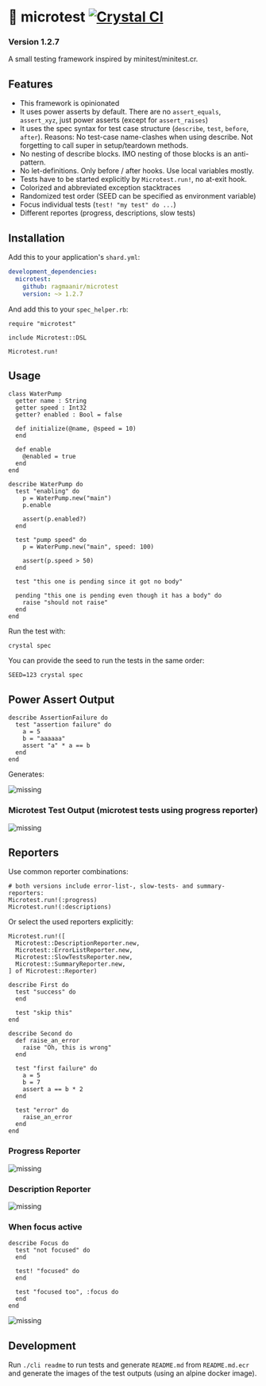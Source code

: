 # 🔬 microtest [![Crystal CI](https://github.com/Ragmaanir/microtest/actions/workflows/crystal.yml/badge.svg)](https://github.com/Ragmaanir/microtest/actions/workflows/crystal.yml)

### Version 1.2.7

A small testing framework inspired by minitest/minitest.cr.

## Features

- This framework is opinionated
- It uses power asserts by default. There are no `assert_equals`, `assert_xyz`, just power asserts (except for `assert_raises`)
- It uses the spec syntax for test case structure (`describe`, `test`, `before`, `after`). Reasons: No test-case name-clashes when using describe. Not forgetting to call super in setup/teardown methods.
- No nesting of describe blocks. IMO nesting of those blocks is an anti-pattern.
- No let-definitions. Only before / after hooks. Use local variables mostly.
- Tests have to be started explicitly by `Microtest.run!`, no at-exit hook.
- Colorized and abbreviated exception stacktraces
- Randomized test order (SEED can be specified as environment variable)
- Focus individual tests (`test! "my test" do ...`)
- Different reportes (progress, descriptions, slow tests)

## Installation


Add this to your application's `shard.yml`:

```yaml
development_dependencies:
  microtest:
    github: ragmaanir/microtest
    version: ~> 1.2.7
```

And add this to your `spec_helper.rb`:

```crystal
require "microtest"

include Microtest::DSL

Microtest.run!
```


## Usage

```crystal
class WaterPump
  getter name : String
  getter speed : Int32
  getter? enabled : Bool = false

  def initialize(@name, @speed = 10)
  end

  def enable
    @enabled = true
  end
end

describe WaterPump do
  test "enabling" do
    p = WaterPump.new("main")
    p.enable

    assert(p.enabled?)
  end

  test "pump speed" do
    p = WaterPump.new("main", speed: 100)

    assert(p.speed > 50)
  end

  test "this one is pending since it got no body"

  pending "this one is pending even though it has a body" do
    raise "should not raise"
  end
end

```

Run the test with:

`crystal spec`

You can provide the seed to run the tests in the same order:

`SEED=123 crystal spec`

## Power Assert Output

```crystal
describe AssertionFailure do
  test "assertion failure" do
    a = 5
    b = "aaaaaa"
    assert "a" * a == b
  end
end

```

Generates:

![missing](assets/assertion_failure.jpg?raw=true)

### Microtest Test Output (microtest tests using progress reporter)

![missing](assets/spec.jpg?raw=true)

## Reporters

Use common reporter combinations:

```crystal
# both versions include error-list-, slow-tests- and summary-reporters:
Microtest.run!(:progress)
Microtest.run!(:descriptions)
```

Or select the used reporters explicitly:

```crystal
Microtest.run!([
  Microtest::DescriptionReporter.new,
  Microtest::ErrorListReporter.new,
  Microtest::SlowTestsReporter.new,
  Microtest::SummaryReporter.new,
] of Microtest::Reporter)
```

```crystal
describe First do
  test "success" do
  end

  test "skip this"
end

describe Second do
  def raise_an_error
    raise "Oh, this is wrong"
  end

  test "first failure" do
    a = 5
    b = 7
    assert a == b * 2
  end

  test "error" do
    raise_an_error
  end
end

```

### Progress Reporter
![missing](assets/progress_reporter.jpg?raw=true)

### Description Reporter
![missing](assets/description_reporter.jpg?raw=true)

### When focus active

```crystal
describe Focus do
  test "not focused" do
  end

  test! "focused" do
  end

  test "focused too", :focus do
  end
end

```

![missing](assets/focus.jpg?raw=true)

## Development

Run `./cli readme` to run tests and generate `README.md` from `README.md.ecr` and generate the images of the test outputs (using an alpine docker image).
